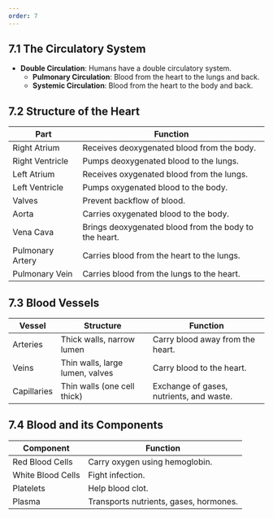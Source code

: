 ```yaml
---
order: 7
---
```

## 7.1 The Circulatory System
- **Double Circulation**: Humans have a double circulatory system.
  - **Pulmonary Circulation**: Blood from the heart to the lungs and back.
  - **Systemic Circulation**: Blood from the heart to the body and back.

## 7.2 Structure of the Heart
| **Part**                | **Function**                                           |
|-------------------------|--------------------------------------------------------|
| Right Atrium            | Receives deoxygenated blood from the body.            |
| Right Ventricle         | Pumps deoxygenated blood to the lungs.                |
| Left Atrium             | Receives oxygenated blood from the lungs.             |
| Left Ventricle          | Pumps oxygenated blood to the body.                   |
| Valves                  | Prevent backflow of blood.                            |
| Aorta                   | Carries oxygenated blood to the body.                 |
| Vena Cava               | Brings deoxygenated blood from the body to the heart. |
| Pulmonary Artery        | Carries blood from the heart to the lungs.            |
| Pulmonary Vein          | Carries blood from the lungs to the heart.            |

## 7.3 Blood Vessels
| **Vessel**              | **Structure**                      | **Function**                             |
|-------------------------|------------------------------------|------------------------------------------|
| Arteries                | Thick walls, narrow lumen          | Carry blood away from the heart.        |
| Veins                   | Thin walls, large lumen, valves    | Carry blood to the heart.               |
| Capillaries             | Thin walls (one cell thick)        | Exchange of gases, nutrients, and waste. |

## 7.4 Blood and its Components
| **Component**           | **Function**                            |
|-------------------------|-----------------------------------------|
| Red Blood Cells         | Carry oxygen using hemoglobin.         |
| White Blood Cells       | Fight infection.                        |
| Platelets               | Help blood clot.                        |
| Plasma                  | Transports nutrients, gases, hormones. |
